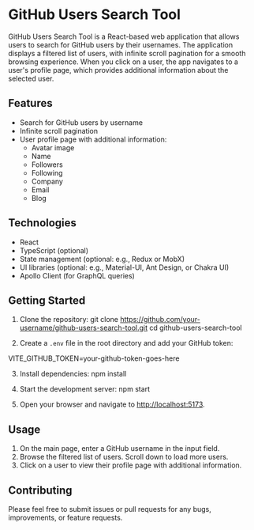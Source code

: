 # GitHub Users Search Tool

GitHub Users Search Tool is a React-based web application that allows users to search for GitHub users by their usernames. The application displays a filtered list of users, with infinite scroll pagination for a smooth browsing experience. When you click on a user, the app navigates to a user's profile page, which provides additional information about the selected user.

## Features

- Search for GitHub users by username
- Infinite scroll pagination
- User profile page with additional information:
  - Avatar image
  - Name
  - Followers
  - Following
  - Company
  - Email
  - Blog

## Technologies

- React
- TypeScript (optional)
- State management (optional: e.g., Redux or MobX)
- UI libraries (optional: e.g., Material-UI, Ant Design, or Chakra UI)
- Apollo Client (for GraphQL queries)

## Getting Started

1. Clone the repository:
git clone https://github.com/your-username/github-users-search-tool.git
cd github-users-search-tool

2. Create a `.env` file in the root directory and add your GitHub token:

VITE_GITHUB_TOKEN=your-github-token-goes-here

3. Install dependencies:
npm install

4. Start the development server:
npm start

5. Open your browser and navigate to [http://localhost:5173](http://localhost:5173).

## Usage

1. On the main page, enter a GitHub username in the input field.
2. Browse the filtered list of users. Scroll down to load more users.
3. Click on a user to view their profile page with additional information.

## Contributing

Please feel free to submit issues or pull requests for any bugs, improvements, or feature requests.
